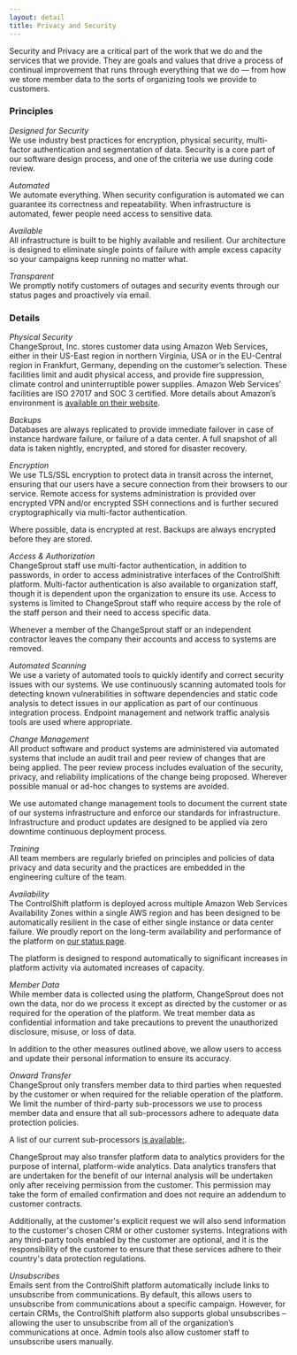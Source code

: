 ```yaml
---
layout: detail
title: Privacy and Security
---
```

Security and Privacy are a critical part of the work that we do and the services that we provide. They are goals and values that drive a process of continual improvement that runs through everything that we do — from how we store member data to the sorts of organizing tools we provide to customers. 

### Principles

*Designed for Security*\
We use industry best practices for encryption, physical security, multi-factor authentication and segmentation of data. Security is a core part of our software design process, and one of the criteria we use during code review.

*Automated*\
We automate everything. When security configuration is automated we can guarantee its correctness and repeatability. When infrastructure is automated, fewer people need access to sensitive data.

*Available*\
All infrastructure is built to be highly available and resilient. Our architecture is designed to eliminate single points of failure with ample excess capacity so your campaigns keep running no matter what.

*Transparent*\
We promptly notify customers of outages and security events through our status pages and proactively via email.

### Details

*Physical Security*\
ChangeSprout, Inc. stores customer data using Amazon Web Services, either in their US-East region in northern Virginia, USA or in the EU-Central region in Frankfurt, Germany, depending on the customer’s selection. These facilities limit and audit physical access, and provide fire suppression, climate control and uninterruptible power supplies. Amazon Web Services’ facilities are ISO 27017 and SOC 3 certified. More details about Amazon’s environment is [available on their website](https://aws.amazon.com/security/).

*Backups*\
Databases are always replicated to provide immediate failover in case of instance hardware failure, or failure of a data center. A full snapshot of all data is taken nightly, encrypted, and stored for disaster recovery.

*Encryption*\
We use TLS/SSL encryption to protect data in transit across the internet, ensuring that our users have a secure connection from their browsers to our service. Remote access for systems administration is provided over encrypted VPN and/or encrypted SSH connections and is further secured cryptographically via multi-factor authentication.  

Where possible, data is encrypted at rest. Backups are always encrypted before they are stored.

*Access & Authorization*\
ChangeSprout staff use multi-factor authentication, in addition to passwords, in order to access administrative interfaces of the ControlShift platform. Multi-factor authentication is also available to organization staff, though it is dependent upon the organization to ensure its use. Access to systems is limited to ChangeSprout staff who require access by the role of the staff person and their need to access specific data.

Whenever a member of the ChangeSprout staff or an independent contractor leaves the company their accounts and access to systems are removed.  

*Automated Scanning*\
We use a variety of automated tools to quickly identify and correct security issues with our systems. We use continuously scanning automated tools for detecting known vulnerabilities in software dependencies and static code analysis to detect issues in our application as part of our continuous integration process. Endpoint management and network traffic analysis tools are used where appropriate. 

*Change Management*\
All product software and product systems are administered via automated systems that include an audit trail and peer review of changes that are being applied. The peer review process includes evaluation of the security, privacy, and reliability implications of the change being proposed. Wherever possible manual or ad-hoc changes to systems are avoided.

We use automated change management tools to document the current state of our systems infrastructure and enforce our standards for infrastructure.  Infrastructure and product updates are designed to be applied via zero downtime continuous deployment process.

*Training*\
All team members are regularly briefed on principles and policies of data privacy and data security and the practices are embedded in the engineering culture of the team.

*Availability*\
The ControlShift platform is deployed across multiple Amazon Web Services Availability Zones within a single AWS region and has been designed to be automatically resilient in the case of either single instance or data center failure. We proudly report on the long-term availability and performance of the platform on [our status page](https://status.controlshiftlabs.com/).

The platform is designed to respond automatically to significant increases in platform activity via automated increases of capacity.

*Member Data*\
While member data is collected using the platform, ChangeSprout does not own the data, nor do we process it except as directed by the customer or as required for the operation of the platform. We treat member data as confidential information and take precautions to prevent the unauthorized disclosure, misuse, or loss of data.

In addition to the other measures outlined above, we allow users to access and update their personal information to ensure its accuracy.

*Onward Transfer*\
ChangeSprout only transfers member data to third parties when requested by the customer or when required for the reliable operation of the platform. We limit the number of third-party sub-processors we use to process member data and ensure that all sub-processors adhere to adequate data protection policies. 

A list of our current sub-processors [is available:](https://www.controlshiftlabs.com/details/controlshift-authorized-subprocessors).

ChangeSprout may also transfer platform data to analytics providers for the purpose of internal, platform-wide analytics. Data analytics transfers that are undertaken for the benefit of our internal analysis will be undertaken only after receiving permission from the customer.  This permission may take the form of emailed confirmation and does not require an addendum to customer contracts.

Additionally, at the customer's explicit request we will also send information to the customer's chosen CRM or other customer systems. Integrations with any third-party tools enabled by the customer are optional, and it is the responsibility of the customer to ensure that these services adhere to their country's data protection regulations.

*Unsubscribes*\
Emails sent from the ControlShift platform automatically include links to unsubscribe from communications. By default, this allows users to unsubscribe from communications about a specific campaign. However, for certain CRMs, the ControlShift platform also supports global unsubscribes – allowing the user to unsubscribe from all of the organization’s communications at once. Admin tools also allow customer staff to unsubscribe users manually.